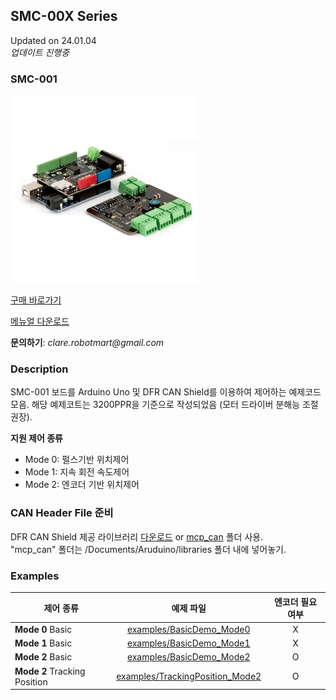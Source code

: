 ## SMC-00X Series
Updated on 24.01.04  
*업데이트 진행중*

### SMC-001
<img src="SMC001.png" height="300px">

[구매 바로가기][1]

[메뉴얼 다운로드][2]
  
**문의하기**: *clare<k>.<k>robotmart<k>@<k>gmail<k>.<k>com<k>*

### Description
SMC-001 보드를 Arduino Uno 및 DFR CAN Shield를 이용하여 제어하는 예제코드 모음.
해당 예제코트는 3200PPR을 기준으로 작성되었음 (모터 드라이버 분해능 조절 권장).


**지원 제어 종류**  
* Mode 0: 펄스기반 위치제어
* Mode 1: 지속 회전 속도제어
* Mode 2: 엔코더 기반 위치제어


### CAN Header File 준비
DFR CAN Shield 제공 라이브러리 [다운로드][3] or [mcp_can][4] 폴더 사용.  
"mcp_can" 폴더는 /Documents/Aruduino/libraries 폴더 내에 넣어놓기.

### Examples

| 제어 종류 |  예제 파일 | 엔코더 필요 여부 |
|-----------|:----------------------:|:----------------------:|
|**Mode 0** Basic| [examples/BasicDemo_Mode0](./examples/BasicDemo_Mode0) | X |
|**Mode 1** Basic| [examples/BasicDemo_Mode1](./examples/BasicDemo_Mode1) | X |
|**Mode 2** Basic| [examples/BasicDemo_Mode2](./examples/BasicDemo_Mode2) | O |
|**Mode 2** Tracking Position| [examples/TrackingPosition_Mode2](./examples/TrackingPosition_Mode2) | O |






[1]:https://www.motorbank.kr/goods/goods_list.php?cateCd=066
[2]:./SMC-001_RM.pdf
[3]:https://wiki.dfrobot.com/CAN-BUS_Shield_V2__SKU__DFR0370_#More
[4]:./mcp_can




